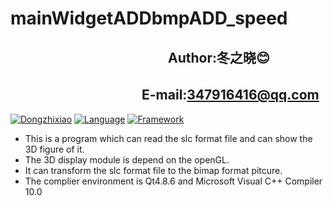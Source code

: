 mainWidgetADDbmpADD_speed
================
　　　　　　　　　　　　Author:冬之晓:blush:
----------------
  　　　　　　　　　　E-mail:347916416@qq.com
----------------
[![Dongzhixiao](https://img.shields.io/badge/Made%20by-Dongzhixiao-ff69b4.svg)](https://github.com/Dongzhixiao)
[![Language](https://img.shields.io/badge/Language-C++-yellow.svg)](http://www.cplusplus.com/)
[![Framework](https://img.shields.io/badge/Framework-Qt-brightgreen.svg)](https://www.qt.io/)
- This is a program which can read the slc format file and can show the 3D figure of it. 
- The 3D display module is depend on the openGL.
- It can transform the slc format file to the bimap format pitcure.
- The complier environment is Qt4.8.6 and Microsoft Visual C++ Compiler 10.0
